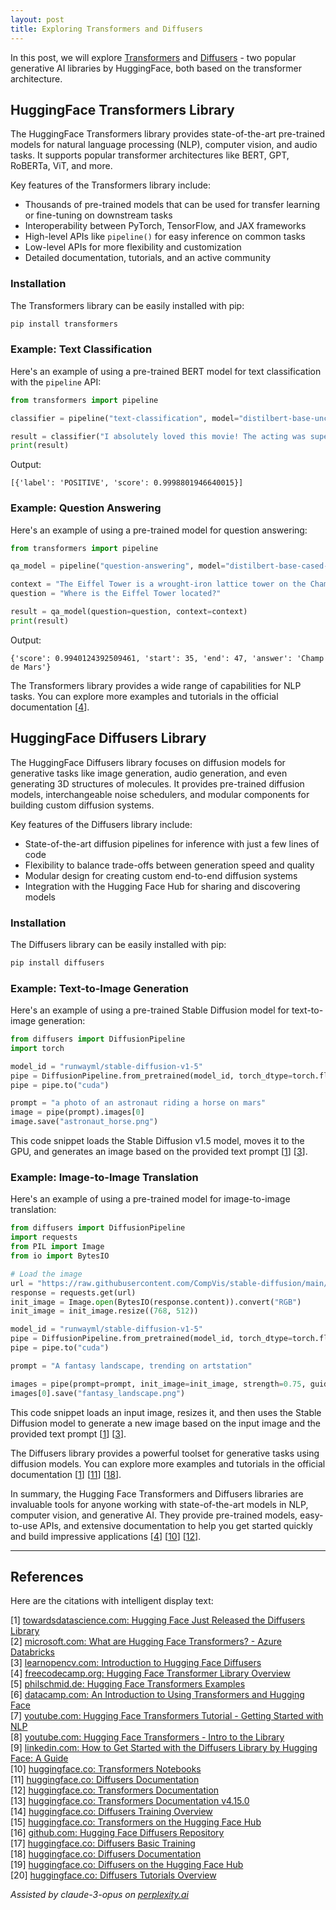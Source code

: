 ```yaml
---
layout: post
title: Exploring Transformers and Diffusers
---
```


In this post, we will explore [Transformers](https://huggingface.co/docs/transformers/index) and [Diffusers](https://huggingface.co/docs/diffusers/en/index) - two popular generative AI libraries by HuggingFace, both based on the transformer architecture.

## HuggingFace Transformers Library

The HuggingFace Transformers library provides state-of-the-art pre-trained models for natural language processing (NLP), computer vision, and audio tasks. It supports popular transformer architectures like BERT, GPT, RoBERTa, ViT, and more.

Key features of the Transformers library include:
- Thousands of pre-trained models that can be used for transfer learning or fine-tuning on downstream tasks
- Interoperability between PyTorch, TensorFlow, and JAX frameworks
- High-level APIs like `pipeline()` for easy inference on common tasks
- Low-level APIs for more flexibility and customization
- Detailed documentation, tutorials, and an active community

### Installation

The Transformers library can be easily installed with pip:

```bash
pip install transformers
```

### Example: Text Classification

Here's an example of using a pre-trained BERT model for text classification with the `pipeline` API:

```python
from transformers import pipeline

classifier = pipeline("text-classification", model="distilbert-base-uncased-finetuned-sst-2-english")

result = classifier("I absolutely loved this movie! The acting was superb.")
print(result)
```

Output:
```
[{'label': 'POSITIVE', 'score': 0.9998801946640015}]
```

### Example: Question Answering

Here's an example of using a pre-trained model for question answering:

```python
from transformers import pipeline

qa_model = pipeline("question-answering", model="distilbert-base-cased-distilled-squad")

context = "The Eiffel Tower is a wrought-iron lattice tower on the Champ de Mars in Paris, France."
question = "Where is the Eiffel Tower located?"

result = qa_model(question=question, context=context)
print(result)
```

Output:
```
{'score': 0.9940124392509461, 'start': 35, 'end': 47, 'answer': 'Champ de Mars'}
```

The Transformers library provides a wide range of capabilities for NLP tasks. You can explore more examples and tutorials in the official documentation [[4](#ref-4)].

## HuggingFace Diffusers Library

The HuggingFace Diffusers library focuses on diffusion models for generative tasks like image generation, audio generation, and even generating 3D structures of molecules. It provides pre-trained diffusion models, interchangeable noise schedulers, and modular components for building custom diffusion systems.

Key features of the Diffusers library include:
- State-of-the-art diffusion pipelines for inference with just a few lines of code
- Flexibility to balance trade-offs between generation speed and quality
- Modular design for creating custom end-to-end diffusion systems
- Integration with the Hugging Face Hub for sharing and discovering models

### Installation

The Diffusers library can be easily installed with pip:

```bash
pip install diffusers
```

### Example: Text-to-Image Generation

Here's an example of using a pre-trained Stable Diffusion model for text-to-image generation:

```python
from diffusers import DiffusionPipeline
import torch

model_id = "runwayml/stable-diffusion-v1-5"
pipe = DiffusionPipeline.from_pretrained(model_id, torch_dtype=torch.float16)
pipe = pipe.to("cuda")

prompt = "a photo of an astronaut riding a horse on mars"
image = pipe(prompt).images[0]  
image.save("astronaut_horse.png")
```

This code snippet loads the Stable Diffusion v1.5 model, moves it to the GPU, and generates an image based on the provided text prompt [[1](#ref-1)] [[3](#ref-3)].

### Example: Image-to-Image Translation

Here's an example of using a pre-trained model for image-to-image translation:

```python
from diffusers import DiffusionPipeline
import requests
from PIL import Image
from io import BytesIO

# Load the image
url = "https://raw.githubusercontent.com/CompVis/stable-diffusion/main/assets/stable-samples/img2img/sketch-mountains-input.jpg"
response = requests.get(url)
init_image = Image.open(BytesIO(response.content)).convert("RGB")
init_image = init_image.resize((768, 512))

model_id = "runwayml/stable-diffusion-v1-5"
pipe = DiffusionPipeline.from_pretrained(model_id, torch_dtype=torch.float16)
pipe = pipe.to("cuda")

prompt = "A fantasy landscape, trending on artstation"

images = pipe(prompt=prompt, init_image=init_image, strength=0.75, guidance_scale=7.5).images
images[0].save("fantasy_landscape.png")
```

This code snippet loads an input image, resizes it, and then uses the Stable Diffusion model to generate a new image based on the input image and the provided text prompt [[1](#ref-1)] [[3](#ref-3)].

The Diffusers library provides a powerful toolset for generative tasks using diffusion models. You can explore more examples and tutorials in the official documentation [[1](#ref-1)] [[11](#ref-11)] [[18](#ref-18)].

In summary, the Hugging Face Transformers and Diffusers libraries are invaluable tools for anyone working with state-of-the-art models in NLP, computer vision, and generative AI. They provide pre-trained models, easy-to-use APIs, and extensive documentation to help you get started quickly and build impressive applications [[4](#ref-4)] [[10](#ref-10)] [[12](#ref-12)].

---
## References

Here are the citations with intelligent display text:

[1] <a id="ref-1"></a> [towardsdatascience.com: Hugging Face Just Released the Diffusers Library](https://towardsdatascience.com/hugging-face-just-released-the-diffusers-library-846f32845e65)  
[2] <a id="ref-2"></a> [microsoft.com: What are Hugging Face Transformers? - Azure Databricks](https://learn.microsoft.com/en-us/azure/databricks/machine-learning/train-model/huggingface/)  
[3] <a id="ref-3"></a> [learnopencv.com: Introduction to Hugging Face Diffusers](https://learnopencv.com/hugging-face-diffusers/)  
[4] <a id="ref-4"></a> [freecodecamp.org: Hugging Face Transformer Library Overview](https://www.freecodecamp.org/news/hugging-face-transformer-library-overview/)  
[5] <a id="ref-5"></a> [philschmid.de: Hugging Face Transformers Examples](https://www.philschmid.de/huggingface-transformers-examples)  
[6] <a id="ref-6"></a> [datacamp.com: An Introduction to Using Transformers and Hugging Face](https://www.datacamp.com/tutorial/an-introduction-to-using-transformers-and-hugging-face)  
[7] <a id="ref-7"></a> [youtube.com: Hugging Face Transformers Tutorial - Getting Started with NLP](https://www.youtube.com/watch?v=rK02eXm3mfI)  
[8] <a id="ref-8"></a> [youtube.com: Hugging Face Transformers - Intro to the Library](https://www.youtube.com/watch?v=jan07gloaRg)  
[9] <a id="ref-9"></a> [linkedin.com: How to Get Started with the Diffusers Library by Hugging Face: A Guide](https://www.linkedin.com/pulse/how-get-started-diffusers-library-hugging-face-guide-dushyant-kashyap-kkvuc)  
[10] <a id="ref-10"></a> [huggingface.co: Transformers Notebooks](https://huggingface.co/docs/transformers/notebooks)  
[11] <a id="ref-11"></a> [huggingface.co: Diffusers Documentation](https://huggingface.co/docs/diffusers/v0.21.0/index)  
[12] <a id="ref-12"></a> [huggingface.co: Transformers Documentation](https://huggingface.co/docs/transformers/index)  
[13] <a id="ref-13"></a> [huggingface.co: Transformers Documentation v4.15.0](https://huggingface.co/docs/transformers/v4.15.0/en/index)  
[14] <a id="ref-14"></a> [huggingface.co: Diffusers Training Overview](https://huggingface.co/docs/diffusers/v0.3.0/en/training/overview)  
[15] <a id="ref-15"></a> [huggingface.co: Transformers on the Hugging Face Hub](https://huggingface.co/docs/hub/en/transformers)  
[16] <a id="ref-16"></a> [github.com: Hugging Face Diffusers Repository](https://github.com/huggingface/diffusers)  
[17] <a id="ref-17"></a> [huggingface.co: Diffusers Basic Training](https://huggingface.co/docs/diffusers/en/tutorials/basic_training)  
[18] <a id="ref-18"></a> [huggingface.co: Diffusers Documentation](https://huggingface.co/docs/diffusers/en/index)  
[19] <a id="ref-19"></a> [huggingface.co: Diffusers on the Hugging Face Hub](https://huggingface.co/docs/hub/en/diffusers)  
[20] <a id="ref-20"></a> [huggingface.co: Diffusers Tutorials Overview](https://huggingface.co/docs/diffusers/en/tutorials/tutorial_overview)

_Assisted by claude-3-opus on [perplexity.ai](https://perplexity.ai)_

<!-- -------------------------------------------------------------- -->
<!-- 
sequence: renumber, accumulate, format

to increment numbers, use multiple cursors then emmet shortcuts

regex...
\[(\d+)\]
to
 [[$1](#ref-$1)]

regex...
\[(\d+)\] (.*)
to
[$1] <a id="ref-$1"></a> [display text]($2)  

change "Citations:" to "## References"
-->
<!-- 
Include images like this:  
<figure style="text-align: center; width:100%;">
    <img src="{{site.baseurl}}/images/experimenting_files/experimenting_18_1.svg" alt="___" style="max-width:90%; 
    height: auto; margin:3% auto; display:block;">
    <figcaption>___</figcaption>
</figure> 
-->
<!-- 
Include code snippets like this:  
```python 
def square(x):
    return x**2
``` 
-->
<!-- 
Cite like this [[2](#ref-2)], and this [[3](#ref-3)]. Use two extra spaces at end of each line for line break
---
## References  
[1] <a id="ref-1"></a> [display text](hyperlink)  
[2] <a id="ref-2"></a> [display text](hyperlink) 
[3] <a id="ref-3"></a> [display text](hyperlink)  
_Assisted by claude-3-opus on [perplexity.ai](https://perplexity.ai)_ 
-->
<!-- -------------------------------------------------------------- -->